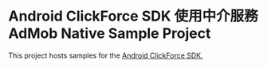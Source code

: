# Android ClickForce SDK 使用中介服務AdMob Native Sample Project
This project hosts samples for the [Android ClickForce SDK.](http://cdn.doublemax.net/sdk/Android-AdMob.html)
